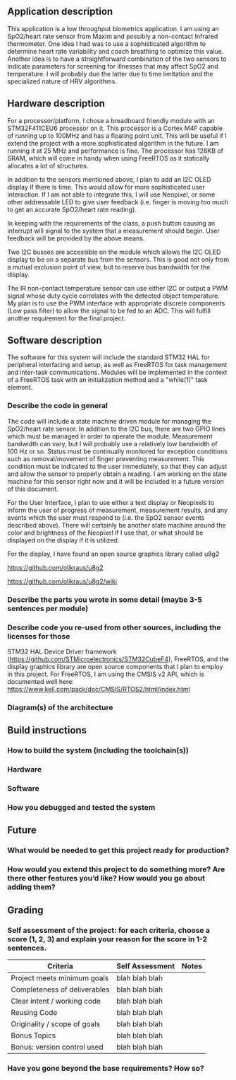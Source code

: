## Application description 

This application is a low throughput biometrics application. I am using an SpO2/heart rate sensor from Maxim and possibly a non-contact Infrared thermometer. One idea I had was to use a sophisticated algorithm to determine heart rate variability and coach breathing to optimize this value. Another idea is to have a straightforward combination of the two sensors to indicate parameters for screening for illnesses that may affect SpO2 and temperature. I will probably due the latter due to time limitation and the specialized nature of HRV algorithms. 

## Hardware description 

For a processor/platform, I chose a breadboard friendly module with an STM32F411CEU6 processor on it. This processor is a Cortex M4F capable of running up to 100MHz and has a floating point unit. This will be useful if I extend the project with a more sophisticated algorithm in the future. I am running it at 25 MHz and performance is fine. The processor has 128KB of SRAM, which will come in handy when using FreeRTOS as it statically allocates a lot of structures. 

In addition to the sensors mentioned above, I plan to add an I2C OLED display if there is time. This would allow for more sophisticated user interaction. If I am not able to integrate this, I will use Neopixel, or some other addressable LED to give user feedback (i.e. finger is moving too much to get an accurate SpO2/heart rate reading). 

In keeping with the requirements of the class, a push button causing an interrupt will signal to the system that a measurement should begin. User feedback will be provided by the above means. 

Two I2C busses are accessible on the module which allows the I2C OLED display to be on a separate bus from the sensors. This is good not only from a mutual exclusion point of view, but to reserve bus bandwidth for the display. 

The IR non-contact temperature sensor can use either I2C or output a PWM signal whose duty cycle correlates with the detected object temperature. My plan is to use the PWM interface with appropriate discrete components (Low pass filter) to allow the signal to be fed to an ADC. This will fulfill another requirement for the final project. 

## Software description 

The software for this system will include the standard STM32 HAL for peripheral interfacing and setup, as well as FreeRTOS for task management and inter-task communications. Modules will be implemented in the context of a FreeRTOS task with an initialization method and a "while(1)" task element. 

### Describe the code in general 

The code will include a state machine driven module for managing the SpO2/heart rate sensor. In addition to the I2C bus, there are two GPIO lines which must be managed in order to operate the module. Measurement bandwidth can vary, but I will probably use a relatively low bandwidth of 100 Hz or so. Status must be continually monitored for exception conditions such as removal/movement of finger preventing measurement. This condition must be indicated to the user immediately, so that they can adjust and allow the sensor to properly obtain a reading. I am working on the state machine for this sensor right now and it will be included in a future version of this document. 

For the User Interface, I plan to use either a text display or Neopixels to inform the user of progress of measurement, measurement results, and any events which the user must respond to (i.e. the SpO2 sensor events described above). There will certainly be another state machine around the color and brightness of the Neopixel if I use that, or what should be displayed on the display if it is utilized. 

For the display, I have found an open source graphics library called u8g2 

https://github.com/olikraus/u8g2

https://github.com/olikraus/u8g2/wiki

### Describe the parts you wrote in some detail (maybe 3-5 sentences per module)



### Describe code you re-used from other sources, including the licenses for those 

STM32 HAL Device Driver framework (https://github.com/STMicroelectronics/STM32CubeF4), FreeRTOS, and the display graphics library are open source components that I plan to employ in this project. For FreeRTOS, I am using the CMSIS v2 API, which is documented well here: https://www.keil.com/pack/doc/CMSIS/RTOS2/html/index.html

### Diagram(s) of the architecture 

## Build instructions 

### How to build the system (including the toolchain(s)) 

### Hardware 

### Software 

### How you debugged and tested the system 

## Future 

### What would be needed to get this project ready for production? 

### How would you extend this project to do something more? Are there other features you’d like? How would you go about adding them? 

## Grading 

### Self assessment of the project: for each criteria, choose a score (1, 2, 3) and explain your reason for the score in 1-2 sentences. 

| Criteria                     | Self Assessment                         | Notes                       |
|------------------------------|-----------------------------------------|-----------------------------|
| Project meets minimum goals  | blah blah blah                          |                             |
| Completeness of deliverables | blah blah blah                          |                             |
| Clear intent / working code  | blah blah blah                          |                             |
| Reusing Code                 | blah blah blah                          |                             |
| Originality / scope of goals | blah blah blah                          |                             |
| Bonus Topics                 | blah blah blah                          |                             |
| Bonus: version control used  | blah blah blah                          |                             |



### Have you gone beyond the base requirements? How so? 
